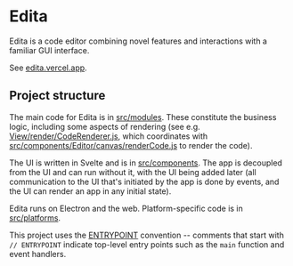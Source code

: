 Edita
===

Edita is a code editor combining novel features and interactions with a familiar GUI interface.

See [edita.vercel.app](//edita.vercel.app/).

Project structure
---

The main code for Edita is in [src/modules](./src/modules). These constitute the business logic, including some aspects of rendering (see e.g. [View/render/CodeRenderer.js](./src/modules/View/render/CodeRenderer.js), which coordinates with [src/components/Editor/canvas/renderCode.js](./src/components/Editor/canvas/renderCode.js) to render the code).

The UI is written in Svelte and is in [src/components](./src/components). The app is decoupled from the UI and can run without it, with the UI being added later (all communication to the UI that's initiated by the app is done by events, and the UI can render an app in any initial state).

Edita runs on Electron and the web. Platform-specific code is in [src/platforms](./src/platforms).

This project uses the [ENTRYPOINT](https://gitlab.com/-/snippets/2431100) convention -- comments that start with `// ENTRYPOINT` indicate top-level entry points such as the `main` function and event handlers.
